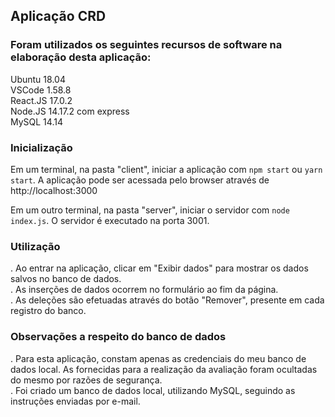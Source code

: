 ## Aplicação CRD

### Foram utilizados os seguintes recursos de software na elaboração desta aplicação:

Ubuntu 18.04  
VSCode 1.58.8  
React.JS 17.0.2  
Node.JS 14.17.2 com express  
MySQL 14.14  

### Inicialização

Em um terminal, na pasta "client", iniciar a aplicação com `npm start` ou `yarn start`. A aplicação pode ser acessada pelo browser através de http://localhost:3000  

Em um outro terminal, na pasta "server", iniciar o servidor com `node index.js`. O servidor é executado na porta 3001.  

### Utilização

. Ao entrar na aplicação, clicar em "Exibir dados" para mostrar os dados salvos no banco de dados.  
. As inserções de dados ocorrem no formulário ao fim da página.  
. As deleções são efetuadas através do botão "Remover", presente em cada registro do banco.  

### Observações a respeito do banco de dados

. Para esta aplicação, constam apenas as credenciais do meu banco de dados local. As fornecidas para a realização da avaliação foram ocultadas do mesmo por razões de segurança.  
. Foi criado um banco de dados local, utilizando MySQL, seguindo as instruções enviadas por e-mail.